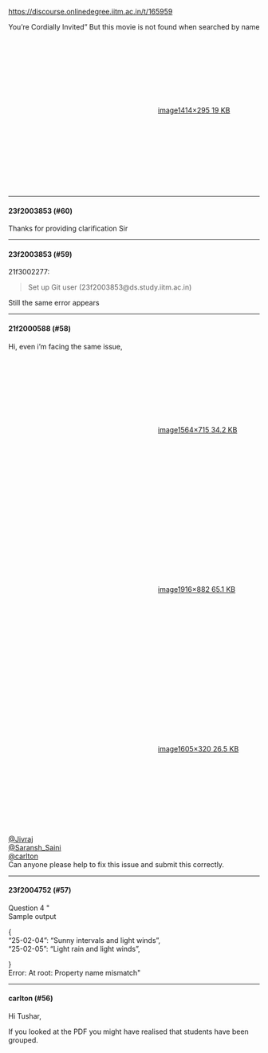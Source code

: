 https://discourse.onlinedegree.iitm.ac.in/t/165959

You’re Cordially Invited” But this movie is not found when searched by name<br/>
<div class="lightbox-wrapper"><a class="lightbox" data-download-href="/uploads/short-url/3VfnvYjfbsyz42oQr2cjvr4iJCr.png?dl=1" href="https://europe1.discourse-cdn.com/flex013/uploads/iitm/original/3X/1/b/1b7f2ec2868a09d8b4ed3fc50afa02f8416dad93.png" rel="noopener nofollow ugc" title="image"><div class="meta"><svg aria-hidden="true" class="fa d-icon d-icon-far-image svg-icon"><use href="#far-image"></use></svg><span class="filename">image</span><span class="informations">1414×295 19 KB</span><svg aria-hidden="true" class="fa d-icon d-icon-discourse-expand svg-icon"><use href="#discourse-expand"></use></svg></div></a></div></p><hr>

<h4>23f2003853 (#60)</h4>
<p>Thanks for providing clarification Sir</p><hr>

<h4>23f2003853 (#59)</h4>
<aside class="quote group-ds-students" data-post="52" data-topic="165959" data-username="21f3002277">
<div class="title">
<div class="quote-controls"></div>
 21f3002277:</div>
<blockquote>
<p>Set up Git user (23f2003853@ds.study.iitm.ac.in)</p>
</blockquote>
</aside>
<p>Still the same error appears</p><hr>

<h4>21f2000588 (#58)</h4>
<p>Hi, even i’m facing the same issue,<br/>
<div class="lightbox-wrapper"><a class="lightbox" data-download-href="/uploads/short-url/n2dwfvVuIAWs5KOXBj8U4ZYpUBb.png?dl=1" href="https://europe1.discourse-cdn.com/flex013/uploads/iitm/original/3X/a/1/a17230380d3428649017c6e760ea0ece0b99bf39.png" rel="noopener nofollow ugc" title="image"><div class="meta"><svg aria-hidden="true" class="fa d-icon d-icon-far-image svg-icon"><use href="#far-image"></use></svg><span class="filename">image</span><span class="informations">1564×715 34.2 KB</span><svg aria-hidden="true" class="fa d-icon d-icon-discourse-expand svg-icon"><use href="#discourse-expand"></use></svg></div></a></div><br/>
<div class="lightbox-wrapper"><a class="lightbox" data-download-href="/uploads/short-url/eNjxdZJe9atOUa4dutTWMjif63P.png?dl=1" href="https://europe1.discourse-cdn.com/flex013/uploads/iitm/original/3X/6/7/67b187b35695e941e3bdf04461e4c4fa050c6e4d.png" rel="noopener nofollow ugc" title="image"><div class="meta"><svg aria-hidden="true" class="fa d-icon d-icon-far-image svg-icon"><use href="#far-image"></use></svg><span class="filename">image</span><span class="informations">1916×882 65.1 KB</span><svg aria-hidden="true" class="fa d-icon d-icon-discourse-expand svg-icon"><use href="#discourse-expand"></use></svg></div></a></div><br/>
<div class="lightbox-wrapper"><a class="lightbox" data-download-href="/uploads/short-url/dl6Ql62KJpEVKRKNqm1UrBjTEeG.png?dl=1" href="https://europe1.discourse-cdn.com/flex013/uploads/iitm/original/3X/5/d/5d7f290214dcf1065f3b373c28d04671ef69f7c6.png" rel="noopener nofollow ugc" title="image"><div class="meta"><svg aria-hidden="true" class="fa d-icon d-icon-far-image svg-icon"><use href="#far-image"></use></svg><span class="filename">image</span><span class="informations">1605×320 26.5 KB</span><svg aria-hidden="true" class="fa d-icon d-icon-discourse-expand svg-icon"><use href="#discourse-expand"></use></svg></div></a></div></p>
<p><a class="mention" href="/u/jivraj">@Jivraj</a><br/>
<a class="mention" href="/u/saransh_saini">@Saransh_Saini</a><br/>
<a class="mention" href="/u/carlton">@carlton</a><br/>
Can anyone please help to fix this issue and submit this correctly.</p><hr>

<h4>23f2004752 (#57)</h4>
<p>Question 4 "<br/>
Sample output</p>
<p>{<br/>
“25-02-04”: “Sunny intervals and light winds”,<br/>
“25-02-05”: “Light rain and light winds”,</p>
<p>}<br/>
Error: At root: Property name mismatch"</p><hr>

<h4>carlton (#56)</h4>
<p>Hi Tushar,</p>
<p>If you looked at the PDF you might have realised that students have been grouped.